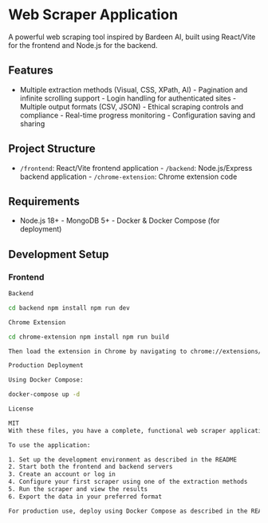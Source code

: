 # Web Scraper Application
A powerful web scraping tool inspired by 
Bardeen AI, built using React/Vite for the 
frontend and Node.js for the backend.
## Features
- Multiple extraction methods (Visual, CSS, 
XPath, AI) - Pagination and infinite 
scrolling support - Login handling for 
authenticated sites - Multiple output formats 
(CSV, JSON) - Ethical scraping controls and 
compliance - Real-time progress monitoring - 
Configuration saving and sharing
## Project Structure
- `/frontend`: React/Vite frontend 
application - `/backend`: Node.js/Express 
backend application - `/chrome-extension`: 
Chrome extension code
## Requirements
- Node.js 18+ - MongoDB 5+ - Docker & Docker 
Compose (for deployment)
## Development Setup
### Frontend
```bash cd frontend npm install npm run dev
Backend

cd backend npm install npm run dev 

Chrome Extension

cd chrome-extension npm install npm run build 

Then load the extension in Chrome by navigating to chrome://extensions/, enabling "Developer mode", and clicking "Load unpacked" to select the chrome-extension/dist directory.

Production Deployment

Using Docker Compose:

docker-compose up -d 

License

MIT
With these files, you have a complete, functional web scraper application. The frontend provides an intuitive user interface for configuring and running scrapers, while the backend handles the actual scraping operations using a combination of Axios, Cheerio, and Puppeteer. The Chrome extension allows users to easily start scraping from any webpage.

To use the application:

1. Set up the development environment as described in the README
2. Start both the frontend and backend servers
3. Create an account or log in
4. Configure your first scraper using one of the extraction methods
5. Run the scraper and view the results
6. Export the data in your preferred format

For production use, deploy using Docker Compose as described in the README.

